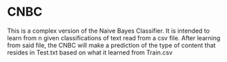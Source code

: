 # CNBC

This is a complex version of the Naive Bayes Classifier.
It is intended to learn from n given classifications of text read from a csv file.
After learning from said file, the CNBC will make a prediction 
of the type of content that resides in Test.txt based on what it learned from Train.csv